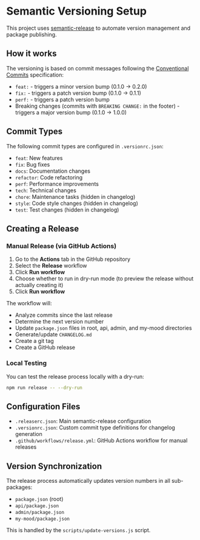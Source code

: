 # Semantic Versioning Setup

This project uses [semantic-release](https://github.com/semantic-release/semantic-release) to automate version management and package publishing.

## How it works

The versioning is based on commit messages following the [Conventional Commits](https://www.conventionalcommits.org/) specification:

- `feat:` - triggers a minor version bump (0.1.0 -> 0.2.0)
- `fix:` - triggers a patch version bump (0.1.0 -> 0.1.1)
- `perf:` - triggers a patch version bump
- Breaking changes (commits with `BREAKING CHANGE:` in the footer) - triggers a major version bump (0.1.0 -> 1.0.0)

## Commit Types

The following commit types are configured in `.versionrc.json`:

- `feat`: New features
- `fix`: Bug fixes
- `docs`: Documentation changes
- `refactor`: Code refactoring
- `perf`: Performance improvements
- `tech`: Technical changes
- `chore`: Maintenance tasks (hidden in changelog)
- `style`: Code style changes (hidden in changelog)
- `test`: Test changes (hidden in changelog)

## Creating a Release

### Manual Release (via GitHub Actions)

1. Go to the **Actions** tab in the GitHub repository
2. Select the **Release** workflow
3. Click **Run workflow**
4. Choose whether to run in dry-run mode (to preview the release without actually creating it)
5. Click **Run workflow**

The workflow will:
- Analyze commits since the last release
- Determine the next version number
- Update `package.json` files in root, api, admin, and my-mood directories
- Generate/update `CHANGELOG.md`
- Create a git tag
- Create a GitHub release

### Local Testing

You can test the release process locally with a dry-run:

```bash
npm run release -- --dry-run
```

## Configuration Files

- `.releaserc.json`: Main semantic-release configuration
- `.versionrc.json`: Custom commit type definitions for changelog generation
- `.github/workflows/release.yml`: GitHub Actions workflow for manual releases

## Version Synchronization

The release process automatically updates version numbers in all sub-packages:
- `package.json` (root)
- `api/package.json`
- `admin/package.json`
- `my-mood/package.json`

This is handled by the `scripts/update-versions.js` script.
